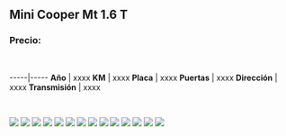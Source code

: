 ## Mini Cooper Mt 1.6 T

### Precio:

<p>&nbsp;</p>

-----|-----
**Año** | xxxx
**KM** | xxxx
**Placa** | xxxx
**Puertas** | xxxx
**Dirección** | xxxx
**Transmisión** | xxxx


<p>&nbsp;</p>

<img src="images/Mini Cooper Mt 1.6 T - 0.0906.jpg?raw=true"/>
<img src="images/Mini Cooper Mt 1.6 T - 0.1839.jpg?raw=true"/>
<img src="images/Mini Cooper Mt 1.6 T - 0.2303.jpg?raw=true"/>
<img src="images/Mini Cooper Mt 1.6 T - 0.627.jpg?raw=true"/>
<img src="images/Mini Cooper Mt 1.6 T - 0.6388.jpg?raw=true"/>
<img src="images/Mini Cooper Mt 1.6 T - 0.672.jpg?raw=true"/>
<img src="images/Mini Cooper Mt 1.6 T - 0.6938.jpg?raw=true"/>
<img src="images/Mini Cooper Mt 1.6 T - 0.7161.jpg?raw=true"/>
<img src="images/Mini Cooper Mt 1.6 T - 0.7722.jpg?raw=true"/>
<img src="images/Mini Cooper Mt 1.6 T - 0.8152.jpg?raw=true"/>
<img src="images/Mini Cooper Mt 1.6 T - 0.8172.jpg?raw=true"/>
<img src="images/Mini Cooper Mt 1.6 T - 0.9139.jpg?raw=true"/>
<img src="images/Mini Cooper Mt 1.6 T - 0.9229.jpg?raw=true"/>
<img src="images/Mini Cooper Mt 1.6 T - 0.9675.jpg?raw=true"/>



